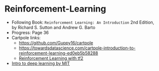 # Reinforcement-Learning
- Following Book: `Reinforcement Learning: An Introduction` 2nd Edition, by Richard S. Sutton and Andrew G. Barto
- Progress: Page 36
- Cartpole links:
  - https://github.com/Guppy16/cartpole
  - https://towardsdatascience.com/cartpole-introduction-to-reinforcement-learning-ed0eb5b58288
  - [Reinforcement Learning with tf2](https://medium.com/@hamza.emra/reinforcement-learning-with-tensorflow-2-0-cca33fead626)
- [Intro to deep learning by MIT](http://introtodeeplearning.com/2019/index.html)
